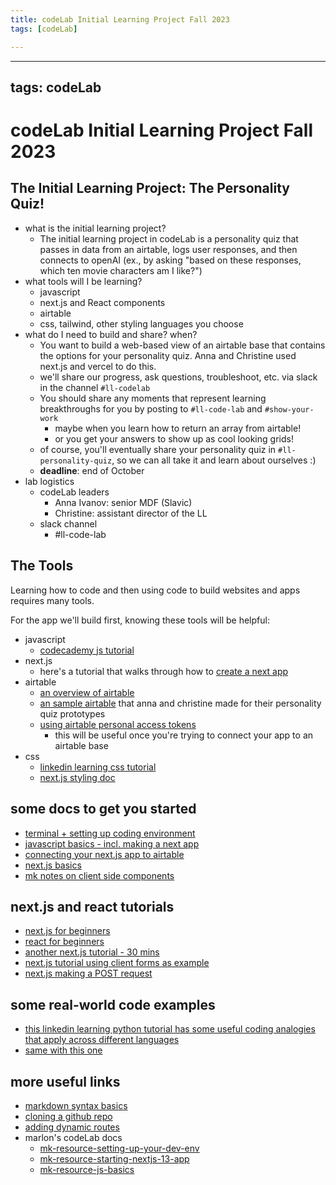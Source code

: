 ```yaml
---
title: codeLab Initial Learning Project Fall 2023
tags: [codeLab]

---
```


---
tags: codeLab
---

# codeLab Initial Learning Project Fall 2023

## The Initial Learning Project: The Personality Quiz!
- what is the initial learning project?
    - The initial learning project in codeLab is a personality quiz that passes in data from an airtable, logs user responses, and then connects to openAI (ex., by asking "based on these responses, which ten movie characters am I like?")
- what tools will I be learning?
    - javascript
    - next.js and React components
    - airtable
    - css, tailwind, other styling languages you choose
- what do I need to build and share? when?
    - You want to build a web-based view of an airtable base that contains the options for your personality quiz. Anna and Christine used next.js and vercel to do this.
    - we'll share our progress, ask questions, troubleshoot, etc. via slack in the channel ```#ll-codelab```
    - You should share any moments that represent learning breakthroughs for you by posting to ```#ll-code-lab``` and ```#show-your-work```
        - maybe when you learn how to return an array from airtable!
        - or you get your answers to show up as cool looking grids!
    - of course, you'll eventually share your personality quiz in ```#ll-personality-quiz```, so we can all take it and learn about ourselves :)
    - **deadline**: end of October
- lab logistics
    - codeLab leaders
        - Anna Ivanov: senior MDF (Slavic)
        - Christine: assistant director of the LL
    - slack channel
        - #ll-code-lab

## The Tools

Learning how to code and then using code to build websites and apps requires many tools.

For the app we'll build first, knowing these tools will be helpful:
* javascript
    * [codecademy js tutorial](https://www.codecademy.com/learn/introduction-to-javascript)
* next.js
    * here's a tutorial that walks through how to [create a next app](https://nextjs.org/docs/app/building-your-application)
* airtable
    * [an overview of airtable](https://www.airtable.com/guides/start/airtable-basics)
    * [an sample airtable](https://airtable.com/app8kRRfha0CQ1hG2?) that anna and christine made for their personality quiz prototypes
    * [using airtable personal access tokens](https://airtable.com/developers/web/guides/personal-access-tokens)
        * this will be useful once you're trying to connect your app to an airtable base
* css
    * [linkedin learning css tutorial](https://www.linkedin.com/learning/css-essential-training-3)
    * [next.js styling doc](https://nextjs.org/docs/app/building-your-application/styling)


## some docs to get you started
* [terminal + setting up coding environment](https://hackmd.io/tDt-lhlZSninMyKj8S3xUA)
* [javascript basics - incl. making a next app](https://hackmd.io/qz_n8IV4QAepX2Sha2bZew)
* [connecting your next.js app to airtable](https://hackmd.io/AhBpXa0TRneC0H_6QizCeA)
* [next.js basics](https://hackmd.io/T68tvR_YT5Og8X6JYb6pqw)
* [mk notes on client side components](https://hackmd.io/g3wbroavSWqPsIkRKhtekQ)

## next.js and react tutorials
* [next.js for beginners](https://www.youtube.com/watch?v=ZVnjOPwW4ZA)
* [react for beginners](https://www.youtube.com/watch?v=SqcY0GlETPk&t=0s)
* [another next.js tutorial - 30 mins](https://www.youtube.com/watch?v=NgayZAuTgwM)
* [next.js tutorial using client forms as example](https://www.youtube.com/watch?v=nSfu7sHPE9M)
* [next.js making a POST request](https://www.youtube.com/watch?v=X5M8MtKsIs8)

## some real-world code examples
* [this linkedin learning python tutorial has some useful coding analogies that apply across different languages](https://www.linkedin.com/learning/programming-foundations-real-world-examples/what-you-should-know?resume=false&u=2194065)
* [same with this one](https://www.linkedin.com/learning/programming-foundations-object-oriented-design-3/encapsulation?u=2194065)

## more useful links
* [markdown syntax basics](https://hackmd.io/im0mHRWDRWakfC5JS84e_w?both)
* [cloning a github repo](https://hackmd.io/KuxRCUEjTGuwZHMoWV7BJw)
* [adding dynamic routes](https://nextjs.org/docs/pages/building-your-application/routing/dynamic-routes)
* marlon's codeLab docs
    *    [mk-resource-setting-up-your-dev-env](/1ym5sQYWQpycSLoQ3dnfCA)
    * [mk-resource-starting-nextjs-13-app](/VUB0ZVLBQCa7DISuWKxchg)
    * [mk-resource-js-basics](/vB8EsXlcTjym8yscIz7Dgg)
